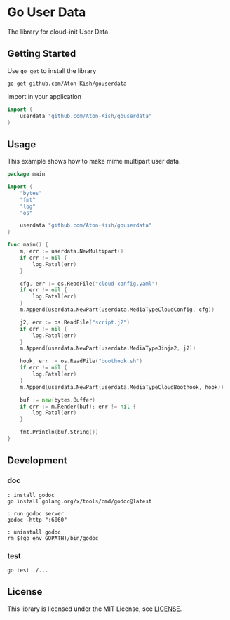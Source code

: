 # Go User Data

The library for cloud-init User Data

## Getting Started

Use `go get` to install the library

```shell
go get github.com/Aton-Kish/gouserdata
```

Import in your application

```go
import (
	userdata "github.com/Aton-Kish/gouserdata"
)
```

## Usage

This example shows how to make mime multipart user data.

```go
package main

import (
	"bytes"
	"fmt"
	"log"
	"os"

	userdata "github.com/Aton-Kish/gouserdata"
)

func main() {
	m, err := userdata.NewMultipart()
	if err != nil {
		log.Fatal(err)
	}

	cfg, err := os.ReadFile("cloud-config.yaml")
	if err != nil {
		log.Fatal(err)
	}
	m.Append(userdata.NewPart(userdata.MediaTypeCloudConfig, cfg))

	j2, err := os.ReadFile("script.j2")
	if err != nil {
		log.Fatal(err)
	}
	m.Append(userdata.NewPart(userdata.MediaTypeJinja2, j2))

	hook, err := os.ReadFile("boothook.sh")
	if err != nil {
		log.Fatal(err)
	}
	m.Append(userdata.NewPart(userdata.MediaTypeCloudBoothook, hook))

	buf := new(bytes.Buffer)
	if err := m.Render(buf); err != nil {
		log.Fatal(err)
	}

	fmt.Println(buf.String())
}
```

## Development

### doc

```shell
: install godoc
go install golang.org/x/tools/cmd/godoc@latest

: run godoc server
godoc -http ":6060"

: uninstall godoc
rm $(go env GOPATH)/bin/godoc
```

### test

```shell
go test ./...
```

## License

This library is licensed under the MIT License, see [LICENSE](./LICENSE).
